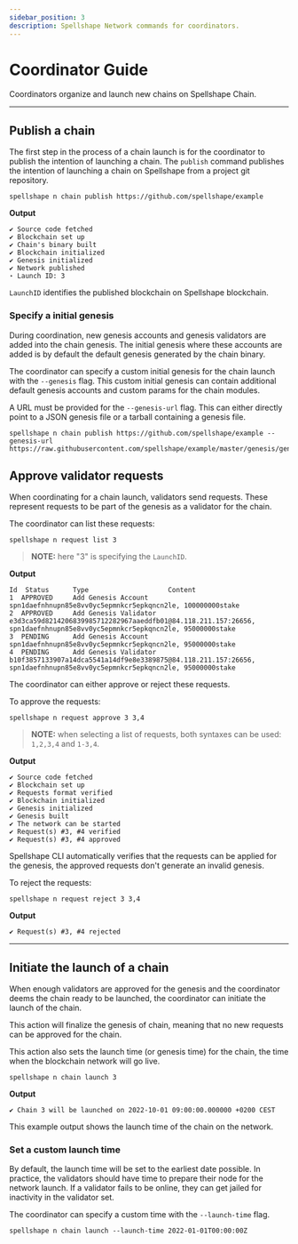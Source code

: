 ```yaml
---
sidebar_position: 3
description: Spellshape Network commands for coordinators.
---
```


# Coordinator Guide

Coordinators organize and launch new chains on Spellshape Chain.

---

## Publish a chain

The first step in the process of a chain launch is for the coordinator to publish the intention of launching a chain.
The `publish` command publishes the intention of launching a chain on Spellshape from a project git repository.

```shell
spellshape n chain publish https://github.com/spellshape/example
```

**Output**

```
✔ Source code fetched
✔ Blockchain set up
✔ Chain's binary built
✔ Blockchain initialized
✔ Genesis initialized
✔ Network published
⋆ Launch ID: 3
```

`LaunchID` identifies the published blockchain on Spellshape blockchain.

### Specify a initial genesis

During coordination, new genesis accounts and genesis validators are added into the chain genesis.
The initial genesis where these accounts are added is by default the default genesis generated by the chain binary.

The coordinator can specify a custom initial genesis for the chain launch with the `--genesis` flag. This custom initial
genesis can contain additional default genesis accounts and custom params for the chain modules.

A URL must be provided for the `--genesis-url` flag. This can either directly point to a JSON genesis file or a tarball
containing a genesis file.

```shell
spellshape n chain publish https://github.com/spellshape/example --genesis-url https://raw.githubusercontent.com/spellshape/example/master/genesis/gen.json
```

## Approve validator requests

When coordinating for a chain launch, validators send requests. These represent requests to be part of the genesis as a
validator for the chain.

The coordinator can list these requests:

```
spellshape n request list 3
```

> **NOTE:** here "3" is specifying the `LaunchID`.

**Output**

```
Id  Status      Type                    Content
1  APPROVED     Add Genesis Account     spn1daefnhnupn85e8vv0yc5epmnkcr5epkqncn2le, 100000000stake
2  APPROVED     Add Genesis Validator   e3d3ca59d8214206839985712282967aaeddfb01@84.118.211.157:26656, spn1daefnhnupn85e8vv0yc5epmnkcr5epkqncn2le, 95000000stake
3  PENDING      Add Genesis Account     spn1daefnhnupn85e8vv0yc5epmnkcr5epkqncn2le, 95000000stake
4  PENDING      Add Genesis Validator   b10f3857133907a14dca5541a14df9e8e3389875@84.118.211.157:26656, spn1daefnhnupn85e8vv0yc5epmnkcr5epkqncn2le, 95000000stake
```

The coordinator can either approve or reject these requests.

To approve the requests:

```
spellshape n request approve 3 3,4
```

> **NOTE:** when selecting a list of requests, both syntaxes can be used: `1,2,3,4` and `1-3,4`.

**Output**

```
✔ Source code fetched
✔ Blockchain set up
✔ Requests format verified
✔ Blockchain initialized
✔ Genesis initialized
✔ Genesis built
✔ The network can be started
✔ Request(s) #3, #4 verified
✔ Request(s) #3, #4 approved
```

Spellshape CLI automatically verifies that the requests can be applied for the genesis, the approved requests don't generate
an invalid genesis.

To reject the requests:

```
spellshape n request reject 3 3,4
```

**Output**

```
✔ Request(s) #3, #4 rejected
```

---

## Initiate the launch of a chain

When enough validators are approved for the genesis and the coordinator deems the chain ready to be launched, the
coordinator can initiate the launch of the chain.

This action will finalize the genesis of chain, meaning that no new requests can be approved for the chain.

This action also sets the launch time (or genesis time) for the chain, the time when the blockchain network will go
live.

```
spellshape n chain launch 3
```

**Output**

```
✔ Chain 3 will be launched on 2022-10-01 09:00:00.000000 +0200 CEST
```

This example output shows the launch time of the chain on the network.

### Set a custom launch time

By default, the launch time will be set to the earliest date possible. In practice, the validators should have time to
prepare their node for the network launch. If a validator fails to be online, they can get jailed for inactivity in the
validator set.

The coordinator can specify a custom time with the `--launch-time` flag.

```
spellshape n chain launch --launch-time 2022-01-01T00:00:00Z
```

